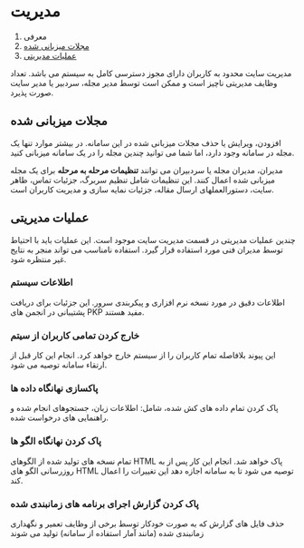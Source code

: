 # مدیریت

1. معرفی
2. [مجلات میزبانی شده](administration.md#hosted-journals)
3. [عملیات مدیریتی](administration.md#admin-functions)

مدیریت سایت محدود به کاربران دارای مجوز دسترسی کامل به سیستم می باشد. تعداد وظایف مدیریتی ناچیز است و ممکن است توسط مدیر مجله، سردبیر یا مدیر سایت صورت پذیرد.

## <a name="hosted-journals"> </a> مجلات میزبانی شده

افزودن، ویرایش یا حذف مجلات میزبانی شده در این سامانه. در بیشتر موارد تنها یک مجله در سامانه وجود دارد، اما شما می توانید چندین مجله را در یک سامانه میزبانی کنید.

مدیران، مدیران مجله یا سردبیران  می توانند **تنظیمات مرحله به مرحله** برای یک مجله میزبانی شده اعمال کنند. این تنظیمات شامل تنظیم سربرگ، جزئیات تماس، ظاهر سایت، دستورالعملهای ارسال مقاله، جزئیات نمایه سازی و مدیریت کاربران است.

## <a name="admin-functions"> </a> عملیات مدیریتی

چندین عملیات مدیریتی در قسمت مدیریت سایت موجود است. این عملیات باید با احتیاط توسط مدیران فنی مورد استفاده قرار گیرد. استفاده نامناسب می تواند منجر به نتایج غیر منتظره شود.

### اطلاعات سیستم

اطلاعات دقیق در مورد نسخه نرم افزاری و پیکربندی سرور. این جزئیات برای دریافت پشتیبانی در انجمن های PKP مفید هستند.

### خارج کردن تمامی  کاربران از سیتم

این پیوند بلافاصله تمام کاربران را از سیستم خارج خواهد کرد. انجام این کار قبل از ارتقاء سامانه توصیه می شود.

### پاکسازی نهانگاه داده ها

پاک کردن تمام داده های کش شده، شامل: اطلاعات زبان، جستجوهای انجام شده و راهنمایی های درخواست شده.

### پاک کردن نهانگاه الگو ها

تمام نسخه های تولید شده از الگوهای HTML پاک خواهد شد. انجام این کار پس از به روزرسانی الگو های HTML توصیه می شود تا به سامانه اجازه دهد این تغییرات را اعمال کند.

### پاک کردن گزارش اجرای برنامه های زمانبندی شده 

حذف فایل های گزارش که به صورت خودکار توسط برخی از وظایف تعمیر و نگهداری زمانبندی شده (مانند آمار استفاده از سامانه) تولید می شوند